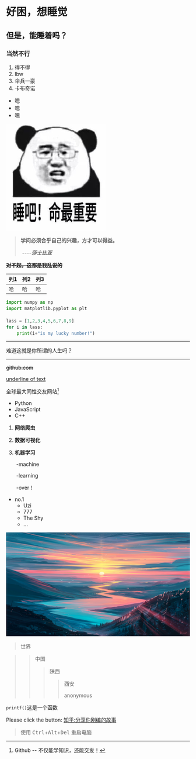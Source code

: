# 好困，想睡觉

## 但是，能睡着吗？

### 当然不行

1. 得不得
2. lbw
3. 伞兵一豪
4. 卡布奇诺

* 嗯
* 嗯
* 嗯

![bear](https://github.com/akui777/Markdown777/blob/master/Pic/bear.jpg)

> **学问必须合乎自己的兴趣，方才可以得益。**
>
> ​                                                                       ----***莎士比亚***

**~~对不起，这都是我乱说的~~**

| 列1  | 列2  | 列3  |
| ---- | ---- | ---- |
| 哈   | 哈   | 哈   |

```python
import numpy as np
import matplotlib.pyplot as plt

lass = [1,2,3,4,5,6,7,8,9]
for i in lass:
    print(i+"is my lucky number!")
```

---

难道这就是你所谓的人生吗？

***



~~github.com~~

<u>underline of text</u>

 全球最大同性交友网站[^Github]

[^Github]: Github -- 不仅能学知识，还能交友！

+ Python
+ JavaScript
+ C++

1. **网络爬虫**

2. **数据可视化**

3. **机器学习**

   ​    -machine

   ​    -learning

   ​    -over！



* no.1
  - Uzi
  - 777
  - The Shy
  - ...

![picture](https://github.com/akui777/image/blob/master/wallhaven-ym62z7_1920x1080.png?raw=true)







> 世界

> > 中国
> >
> > > 陕西
> > >
> > > > 西安
> > > >
> > > > anonymous



`printf()`这是一个函数

Please click the button: [知乎:分享你刚编的故事](https://www.zhihu.com)

> 使用 <kbd>Ctrl</kbd>+<kbd>Alt</kbd>+<kbd>Del</kbd> 重启电脑

